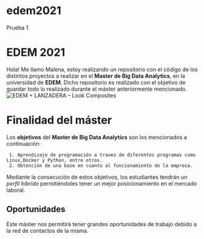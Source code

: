 # edem2021
Prueba 1 
# EDEM 2021

Hola! Me llamo Malena, estoy realizando un repositorio con el código de los distintos proyectos a realizar en el **Master de Big Data Analytics**, en la universidad de **EDEM**. Dicho repositorio es realizado con el objetivo de guardar todo lo realizado durante el máster anteriormente mencionado.
![EDEM + LANZADERA – Look Composites](https://lh3.googleusercontent.com/proxy/mMSxjhZZNrmw9nogUbO45RaNwB6H8pHNPDoh22jQ0R6qTTzfVjAAsIYYt9jmnl7iR3WXLf1EBscpOI4wHNqNCV9TRtVkV_z2NIVEWy4_4Hntqu-69-EqdTw5jNqmoF8Lrf54)
# Finalidad del máster
 
 Los **objetivos** del **Master de Big Data Analytics** son los mencionados a continuación:

	 1. Aprendizaje de programación a traves de diferentes programas como Linux,Docker y Python, entre otros.
	 2. Obtención de una base en cuanto al funcionamiento de la empresa.

Mediante la consecución de estos objetivos, los estudiantes tendrán un *perfil híbrido* permitiéndoles tener un mejor posicionamiento en el mercado laboral.

## Oportunidades

Este máster nos permitirá tener grandes oportunidades de trabajo debido a la red de contactos de la misma.
